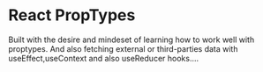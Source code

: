 # React PropTypes

Built with the desire and mindeset of learning how to work well with proptypes.
And also fetching external or third-parties data with useEffect,useContext and also useReducer hooks....
